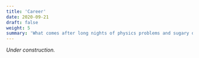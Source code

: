 ```yaml
---
title: 'Career'
date: 2020-09-21
draft: false
weight: 5
summary: 'What comes after long nights of physics problems and sugary drinks? Learn more!'
---
```


*Under construction.*